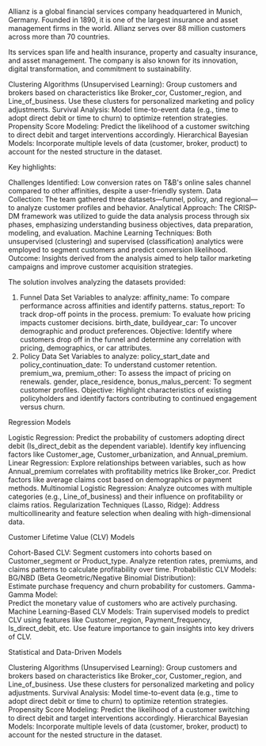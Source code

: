 Allianz is a global financial services company headquartered in Munich, Germany.
Founded in 1890, it is one of the largest insurance and asset management firms in the world.
Allianz serves over 88 million customers across more than 70 countries.

Its services span life and health insurance, property and casualty insurance, and asset management.
The company is also known for its innovation, digital transformation, and commitment to sustainability.

Clustering Algorithms (Unsupervised Learning): 
Group customers and brokers based on characteristics like Broker_cor, Customer_region, and Line_of_business. 
Use these clusters for personalized marketing and policy adjustments. 
Survival Analysis: 
Model time-to-event data (e.g., time to adopt direct debit or time to churn) to optimize retention strategies. 
Propensity Score Modeling: 
Predict the likelihood of a customer switching to direct debit and target interventions accordingly. 
Hierarchical Bayesian Models: 
Incorporate multiple levels of data (customer, broker, product) to account for the nested structure in the dataset. 

Key highlights: 

Challenges Identified: Low conversion rates on T&B's online sales channel compared to other affinities, despite a user-friendly system. 
Data Collection: The team gathered three datasets—funnel, policy, and regional—to analyze customer profiles and behavior. 
Analytical Approach: The CRISP-DM framework was utilized to guide the data analysis process through six phases, emphasizing understanding business objectives, data preparation, modeling, and evaluation. 
Machine Learning Techniques: Both unsupervised (clustering) and supervised (classification) analytics were employed to segment customers and predict conversion likelihood. 
Outcome: Insights derived from the analysis aimed to help tailor marketing campaigns and improve customer acquisition strategies. 

The solution involves analyzing the datasets provided: 
1. Funnel Data Set 
Variables to analyze: 
affinity_name: To compare performance across affinities and identify patterns. 
status_report: To track drop-off points in the process. 
premium: To evaluate how pricing impacts customer decisions. 
birth_date, buildyear_car: To uncover demographic and product preferences. 
Objective: Identify where customers drop off in the funnel and determine any correlation with pricing, demographics, or car attributes. 
2. Policy Data Set 
Variables to analyze: 
policy_start_date and policy_continuation_date: To understand customer retention. 
premium_wa, premium_other: To assess the impact of pricing on renewals. 
gender, place_residence, bonus_malus_percent: To segment customer profiles. 
Objective: Highlight characteristics of existing policyholders and identify factors contributing to continued engagement versus churn.

Regression Models 

Logistic Regression: 
Predict the probability of customers adopting direct debit (Is_direct_debit as the dependent variable). 
Identify key influencing factors like Customer_age, Customer_urbanization, and Annual_premium. 
Linear Regression: 
Explore relationships between variables, such as how Annual_premium correlates with profitability metrics like Broker_cor. 
Predict factors like average claims cost based on demographics or payment methods. 
Multinomial Logistic Regression: 
Analyze outcomes with multiple categories (e.g., Line_of_business) and their influence on profitability or claims ratios. 
Regularization Techniques (Lasso, Ridge): 
Address multicollinearity and feature selection when dealing with high-dimensional data. 
 

Customer Lifetime Value (CLV) Models 

Cohort-Based CLV: 
Segment customers into cohorts based on Customer_segment or Product_type. 
Analyze retention rates, premiums, and claims patterns to calculate profitability over time. 
Probabilistic CLV Models: 
BG/NBD (Beta Geometric/Negative Binomial Distribution):  
Estimate purchase frequency and churn probability for customers. 
Gamma-Gamma Model:  
Predict the monetary value of customers who are actively purchasing. 
Machine Learning-Based CLV Models: 
Train supervised models to predict CLV using features like Customer_region, Payment_frequency, Is_direct_debit, etc. 
Use feature importance to gain insights into key drivers of CLV. 
 

Statistical and Data-Driven Models 

Clustering Algorithms (Unsupervised Learning): 
Group customers and brokers based on characteristics like Broker_cor, Customer_region, and Line_of_business. 
Use these clusters for personalized marketing and policy adjustments. 
Survival Analysis: 
Model time-to-event data (e.g., time to adopt direct debit or time to churn) to optimize retention strategies. 
Propensity Score Modeling: 
Predict the likelihood of a customer switching to direct debit and target interventions accordingly. 
Hierarchical Bayesian Models: 
Incorporate multiple levels of data (customer, broker, product) to account for the nested structure in the dataset. 
 
